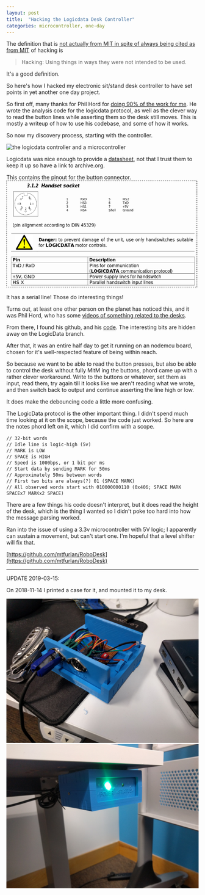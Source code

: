 ```yaml
---
layout: post
title:  "Hacking the Logicdata Desk Controller"
categories: microcontroller, one-day
---
```


The definition that is [not actually from MIT in spite of always being cited as from MIT](http://tmrc.mit.edu/hackers-ref.html) of hacking is

> Hacking: Using things in ways they were not intended to be used.

It's a good definition.

So here's how I hacked my electronic sit/stand desk controller to have set points in yet another one day project.

<!--excerpt-->

So first off, many thanks for Phil Hord for [doing 90% of the work for me](https://github.com/phord/RoboDesk).
He wrote the analysis code for the logicdata protocol, as well as the clever way to read the button lines while asserting them so the desk still moves.
This is mostly a writeup of how to use his codebase, and some of how it works.

So now my discovery process, starting with the controller.

<img src="/images/hacking-logicdata-desk/controller.jpg" alt="the logicdata controller and a microcontroller">

Logicdata was nice enough to provide a [datasheet](https://web.archive.org/web/20180514132622/http://www.logicdata.net/wp-content/uploads/2017/05/Datasheet_Compact_English-Rev4.pdf), not that I trust them to keep it up so have a link to archive.org.

This contains the pinout for the button connector.
<img src="/images/hacking-logicdata-desk/controller-pinout.png" alt="the logicdata button pinout">

It has a serial line! Those do interesting things!

Turns out, at least one other person on the planet has noticed this, and it was Phil Hord, who has some [videos of something related to the desks](https://www.youtube.com/watch?v=SxIxr1Ul7UI).

From there, I found his github, and his [code](https://github.com/phord/RoboDesk).
The interesting bits are hidden away on the LogicData branch.

After that, it was an entire half day to get it running on an nodemcu board, chosen for it's well-respected feature of being within reach.

So because we want to be able to read the button presses, but also be able to control the desk without fully MitM ing the buttons, phord came up with a rather clever workaround.
Write to the buttons or whatever, set them as input, read them, try again till it looks like we aren't reading what we wrote, and then switch back to output and continue asserting the line high or low.

It does make the debouncing code a little more confusing.

The LogicData protocol is the other important thing.
I didn't spend much time looking at it on the scope, because the code just worked.
So here are the notes phord left on it, which I did confirm with a scope.

```
// 32-bit words
// Idle line is logic-high (5v)
// MARK is LOW
// SPACE is HIGH
// Speed is 1000bps, or 1 bit per ms
// Start data by sending MARK for 50ms
// Approximately 50ms between words
// First two bits are always(?) 01 (SPACE MARK)
// All observed words start with 010000000110 (0x406; SPACE MARK SPACEx7 MARKx2 SPACE)
```

There are a few things his code doesn't interpret, but it does read the height of the desk, which is the thing I wanted so I didn't poke too hard into how the message parsing worked.

Ran into the issue of using a 3.3v microcontroller with 5V logic; I apparently can sustain a movement, but can't start one.
I'm hopeful that a level shifter will fix that.

[https://github.com/mtfurlan/RoboDesk](https://github.com/mtfurlan/RoboDesk)

---
UPDATE 2019-03-15:

On 2018-11-14 I printed a case for it, and mounted it to my desk.

<img src="/images/hacking-logicdata-desk/open-case.jpg" alt="the logicdata controller in a case">
<img src="/images/hacking-logicdata-desk/case.jpg" alt="the logicdata controller mounted to the desk">
